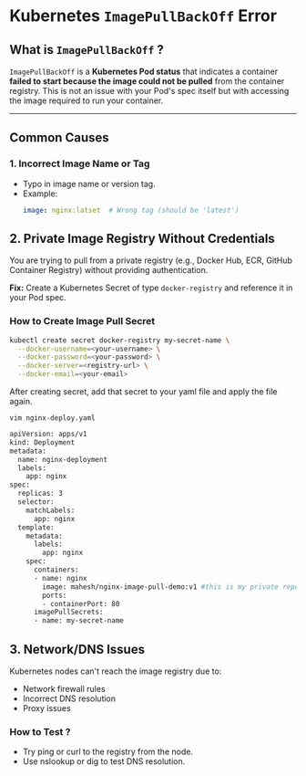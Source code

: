 # Kubernetes `ImagePullBackOff` Error

## What is `ImagePullBackOff` ? 

`ImagePullBackOff` is a **Kubernetes Pod status** that indicates a container **failed to start because the image could not be pulled** from the container registry. This is not an issue with your Pod's spec itself but with accessing the image required to run your container.

---

## Common Causes

### 1. Incorrect Image Name or Tag

- Typo in image name or version tag.
- Example:
  ```yaml
  image: nginx:latset  # Wrong tag (should be 'latest')
## 2. Private Image Registry Without Credentials
You are trying to pull from a private registry (e.g., Docker Hub, ECR, GitHub Container Registry) without providing authentication.

**Fix:** Create a Kubernetes Secret of type `docker-registry` and reference it in your Pod spec.

### How to Create Image Pull Secret

```bash
kubectl create secret docker-registry my-secret-name \
  --docker-username=<your-username> \
  --docker-password=<your-password> \
  --docker-server=<registry-url> \
  --docker-email=<your-email>
```

After creating secret, add that secret to your yaml file and apply the file again.

`vim nginx-deploy.yaml`

```bash
apiVersion: apps/v1
kind: Deployment
metadata:
  name: nginx-deployment
  labels:
    app: nginx
spec:
  replicas: 3
  selector:
    matchLabels:
      app: nginx
  template:
    metadata:
      labels:
        app: nginx
    spec:    
      containers:
      - name: nginx
        image: mahesh/nginx-image-pull-demo:v1 #this is my private repo in docker hub
        ports:
        - containerPort: 80  
      imagePullSecrets:
      - name: my-secret-name 
```
## 3. Network/DNS Issues
Kubernetes nodes can't reach the image registry due to:
- Network firewall rules
- Incorrect DNS resolution
- Proxy issues

### How to Test ?
- Try ping or curl to the registry from the node.
- Use nslookup or dig to test DNS resolution.